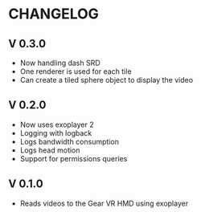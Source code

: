 # CHANGELOG

## V 0.3.0
+ Now handling dash SRD
+ One renderer is used for each tile
+ Can create a tiled sphere object to display the video

## V 0.2.0
+ Now uses exoplayer 2
+ Logging with logback
+ Logs bandwidth consumption
+ Logs head motion
+ Support for permissions queries

## V 0.1.0
+ Reads videos to the Gear VR HMD using exoplayer
